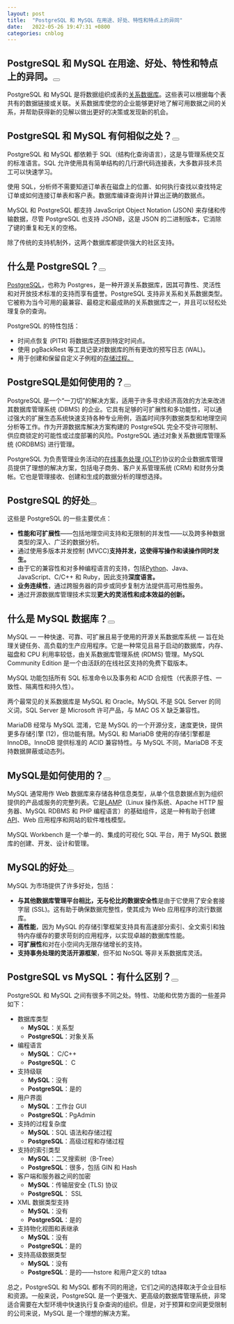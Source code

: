 ```yaml
---
layout: post
title:  "PostgreSQL 和 MySQL 在用途、好处、特性和特点上的异同"
date:   2022-05-26 19:47:31 +0800
categories: cnblog
---
```

## PostgreSQL 和 MySQL 在用途、好处、特性和特点上的异同。<button class="cnblogs-toc-button" title="显示目录导航" aria-expanded="false"></button>
 
PostgreSQL 和 MySQL 是将数据组织成表的[关系数据库](https://www.ibm.com/cloud/learn/relational-databases)。这些表可以根据每个表共有的数据链接或关联。关系数据库使您的企业能够更好地了解可用数据之间的关系，并帮助获得新的见解以做出更好的决策或发现新的机会。
 
## PostgreSQL 和 MySQL 有何相似之处？<button class="cnblogs-toc-button" title="显示目录导航" aria-expanded="false"></button>
 
PostgreSQL 和 MySQL 都依赖于 SQL（结构化查询语言），这是与管理系统交互的标准语言。SQL 允许使用具有简单结构的几行源代码连接表，大多数非技术员工可以快速学习。
 
使用 SQL，分析师不需要知道订单表在磁盘上的位置、如何执行查找以查找特定订单或如何连接订单表和客户表。数据库编译查询并计算出正确的数据点。
 
MySQL 和 PostgreSQL 都支持 JavaScript Object Notation (JSON) 来存储和传输数据，尽管 PostgreSQL 也支持 JSONB，这是 JSON 的二进制版本，它消除了键的重复和无关的空格。
 
除了传统的支持机制外，这两个数据库都提供强大的社区支持。
 
## 什么是 PostgreSQL？<button class="cnblogs-toc-button" title="显示目录导航" aria-expanded="false"></button>
 
[PostgreSQL](https://www.ibm.com/cloud/learn/postgresql)，也称为 Postgres，是一种开源关系数据库，因其可靠性、灵活性和对开放技术标准的支持而享有盛誉。PostgreSQL 支持非关系和关系数据类型。它被称为当今可用的最兼容、最稳定和最成熟的关系数据库之一，并且可以轻松处理复杂的查询。
 
PostgreSQL 的特性包括：
 
- 时间点恢复 (PITR) 将数据库还原到特定时间点。
- 使用 pgBackRest 等工具记录对数据库的所有更改的预写日志 (WAL)。
- 用于创建和保留自定义子例程的[存储过程。](https://www.ibm.com/support/knowledgecenter/en/ssw_ibm_i_74/sqlp/rbafysproeg.htm)

## PostgreSQL是如何使用的？<button class="cnblogs-toc-button" title="显示目录导航" aria-expanded="false"></button>
 
PostgreSQL 是一个“一刀切”的解决方案，适用于许多寻求经济高效的方法来改进其数据库管理系统 (DBMS) 的企业。它具有足够的可扩展性和多功能性，可以通过强大的扩展生态系统快速支持各种专业用例，涵盖时间序列数据类型和地理空间分析等工作。作为开源数据库解决方案构建的 PostgreSQL 完全不受许可限制、供应商锁定的可能性或过度部署的风险。PostgreSQL 通过对象关系数据库管理系统 (ORDBMS) 进行管理。
 
PostgreSQL 为负责管理业务活动的[在线事务处理 (OLTP)](https://www.ibm.com/cloud/learn/oltp)协议的企业数据库管理员提供了理想的解决方案，包括电子商务、客户关系管理系统 (CRM) 和财务分类帐。它也是管理接收、创建和生成的数据分析的理想选择。
 
## PostgreSQL 的好处<button class="cnblogs-toc-button" title="显示目录导航" aria-expanded="false"></button>
 
这些是 PostgreSQL 的一些主要优点：

- **性能和可扩展性**——包括地理空间支持和无限制的并发性——以及跨多种数据类型的深入、广泛的数据分析。
- 通过使用多版本并发控制 (MVCC)**支持并发，这使得写操作和读操作同时发生。**
- 由于它的兼容性和对多种编程语言的支持，包括[Python](https://www.ibm.com/cloud/blog/python-vs-r)、Java、JavaScript、C/C++ 和 Ruby，因此支持**深度语言。**
- **业务连续性**，通过跨服务器的异步或同步复制方法提供高可用性服务。
- 通过开源数据库管理技术实现**更大的灵活性和成本效益的创新。**

## 什么是 MySQL 数据库？<button class="cnblogs-toc-button" title="显示目录导航" aria-expanded="false"></button>
 
MySQL — 一种快速、可靠、可扩展且易于使用的开源关系数据库系统 — 旨在处理关键任务、高负载的生产应用程序。它是一种常见且易于启动的数据库，内存、磁盘和 CPU 利用率较低，由关系数据库管理系统 (RDMS) 管理。MySQL Community Edition 是一个由活跃的在线社区支持的免费下载版本。
 
MySQL 功能包括所有 SQL 标准命令以及事务和 ACID 合规性（代表原子性、一致性、隔离性和持久性）。
 
两个最常见的关系数据库是 MySQL 和 Oracle。MySQL 不是 SQL Server 的同义词，SQL Server 是 Microsoft 许可产品，与 MAC OS X 缺乏兼容性。
 
MariaDB 经常与 MySQL 混淆，它是 MySQL 的一个开源分支，速度更快，提供更多存储引擎 (12)，但功能有限。MySQL 和 MariaDB 使用的存储引擎都是 InnoDB。InnoDB 提供标准的 ACID 兼容特性。与 MySQL 不同，MariaDB 不支持数据屏蔽或动态列。
 
## MySQL是如何使用的？<button class="cnblogs-toc-button" title="显示目录导航" aria-expanded="false"></button>
 
MySQL 通常用作 Web 数据库来存储各种信息类型，从单个信息数据点到为组织提供的产品或服务的完整列表。它是[LAMP](https://www.ibm.com/cloud/learn/lamp-stack-explained)（Linux 操作系统、Apache HTTP 服务器、MySQL RDBMS 和 PHP 编程语言）的基础组件，这是一种有助于创建[API](https://www.ibm.com/cloud/learn/api)、Web 应用程序和网站的软件堆栈模型。
 
MySQL Workbench 是一个单一的、集成的可视化 SQL 平台，用于 MySQL 数据库的创建、开发、设计和管理。
 
## MySQL的好处<button class="cnblogs-toc-button" title="显示目录导航" aria-expanded="false"></button>
 
MySQL 为市场提供了许多好处，包括：

- **与其他数据库管理平台相比，无与伦比的数据安全性**是由于它使用了安全套接字层 (SSL)。这有助于确保数据完整性，使其成为 Web 应用程序的流行数据库。
- **高性能**，因为 MySQL 的存储引擎框架支持具有高速部分索引、全文索引和独特内存缓存的要求苛刻的应用程序，以实现卓越的数据库性能。
- **可扩展性**和对在小空间内无限存储增长的支持。
- **支持事务处理的灵活开源框架**，但不如 NoSQL 等非关系数据库灵活。

## PostgreSQL vs MySQL：有什么区别？<button class="cnblogs-toc-button" title="显示目录导航" aria-expanded="false"></button>
 
PostgreSQL 和 MySQL 之间有很多不同之处。特性、功能和优势方面的一些差异如下：

- 数据库类型
    - **MySQL**：关系型
    - **PostgreSQL**：对象关系
- 编程语言
    - **MySQL**： C/C++
    - **PostgreSQL**： C
- 支持级联
    - **MySQL**：没有
    - **PostgreSQL**：是的
- 用户界面
    - **MySQL**：工作台 GUI
    - **PostgreSQL**：PgAdmin
- 支持的过程复杂度
    - **MySQL**：SQL 语法和存储过程
    - **PostgreSQL**：高级过程和存储过程
- 支持的索引类型
    - **MySQL**：二叉搜索树（B-Tree）
    - **PostgreSQL**：很多，包括 GIN 和 Hash
- 客户端和服务器之间的加密
    - **MySQL**：传输层安全 (TLS) 协议
    - **PostgreSQL**： SSL
- XML 数据类型支持
    - **MySQL**：没有
    - **PostgreSQL**：是的
- 支持物化视图和表继承
    - **MySQL**：没有
    - **PostgreSQL**：是的
- 支持高级数据类型
    - **MySQL**：没有
    - **PostgreSQL**：是的——hstore 和用户定义的 tdtaa

总之，PostgreSQL 和 MySQL 都有不同的用途，它们之间的选择取决于企业目标和资源。一般来说，PostgreSQL 是一个更强大、更高级的数据库管理系统，非常适合需要在大型环境中快速执行复杂查询的组织。但是，对于预算和空间更受限制的公司来说，MySQL 是一个理想的解决方案。